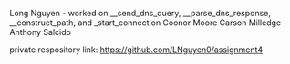 Long Nguyen - worked on __send_dns_query, __parse_dns_response, __construct_path, and _start_connection
Coonor Moore
Carson Milledge
Anthony Salcido

private respository link: https://github.com/LNguyen0/assignment4